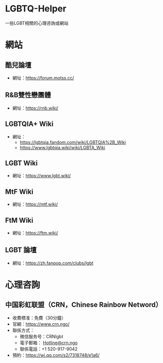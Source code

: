 # **LGBTQ-Helper**
一些LGBT相關的心理咨詢或網站

# **網站**

## 酷兒論壇
* 網址：https://forum.motss.cc/

## R&B雙性戀團體
* 網址：https://rnb.wiki/

## LGBTQIA+ Wiki
* 網址：
  - https://lgbtqia.fandom.com/wiki/LGBTQIA%2B_Wiki
  - https://www.lgbtqia.wiki/wiki/LGBTA_Wiki

## LGBT Wiki
* 網址：https://www.lgbt.wiki/

## MtF Wiki
* 網址：https://mtf.wiki/

## FtM Wiki
* 網址：https://ftm.wiki/

## LGBT 論壇
* 網址：https://zh.fanpop.com/clubs/lgbt

# **心理咨詢**

## 中国彩虹联盟（CRN，Chinese Rainbow Netword）
* 收費標准：免費（30分鐘）
* 官網：https://www.crn.ngo/
* 聯係方式：
  - 微信服务号：CRNlgbt
  - 電子郵箱： Hotline@crn.ngo
  - 聯係電話：+1 ‪520-917-9042
* 預約：https://wj.qq.com/s2/7318748/e1a6/
